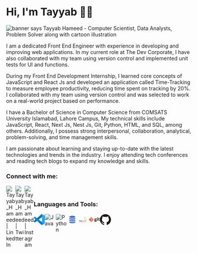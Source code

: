 # Hi, I'm Tayyab 👋✨
 
<img src="" alt=" banner says Tayyab Hameed - Computer Scientist, Data Analysts, Problem Solver along with cartoon illustration">
 
 
I am a dedicated Front End Engineer with experience in developing and improving web applications. In my current role at The Dev Corporate, I have also collaborated with my team using version control and implemented unit tests for UI and functions.
 
During my Front End Development Internship, I learned core concepts of JavaScript and React Js and developed an application called Time-Tracking to measure employee productivity, reducing time spent on tracking by 20%. I collaborated with my team using version control and was selected to work on a real-world project based on performance.
 
I have a Bachelor of Science in Computer Science from COMSATS University Islamabad, Lahore Campus, My technical skills include JavaScript, React, Next Js, Nest Js, Git, Python, HTML, and SQL, among others. Additionally, I possess strong interpersonal, collaboration, analytical, problem-solving, and time management skills.

I am passionate about learning and staying up-to-date with the latest technologies and trends in the industry. I enjoy attending tech conferences and reading tech blogs to expand my knowledge and skills.
 
 
### Connect with me:
 
[<img align="left" alt="Tayyab_Hameed | LinkedIn" width="25px" src="https://cdn.jsdelivr.net/npm/simple-icons@v3/icons/linkedin.svg" />][linkedin]
[<img align="left" alt="Tayyab_Hameed | Twitter" width="25px" src="https://cdn.jsdelivr.net/npm/simple-icons@v3/icons/twitter.svg" />][twitter]
[<img align="left" alt="Tayyab_Hameed | Instagram" width="25px" src="https://cdn.jsdelivr.net/npm/simple-icons@v3/icons/instagram.svg" />][instagram]
 
<br />
 
### Languages and Tools:
 
<img align="left" alt="Visual Studio Code" width="30px" src="https://raw.githubusercontent.com/github/explore/80688e429a7d4ef2fca1e82350fe8e3517d3494d/topics/visual-studio-code/visual-studio-code.png" />
<img align="left" alt="Java" width="30px" src="https://www.oracle.com/a/tech/img/cb88-java-logo-001.jpg" />
<img align="left" alt="Python" width="30px" src="https://www.python.org/static/opengraph-icon-200x200.png" />
<img align="left" alt="SQL" width="30px" src="https://raw.githubusercontent.com/github/explore/80688e429a7d4ef2fca1e82350fe8e3517d3494d/topics/sql/sql.png" />
<img align="left" alt="MySQL" width="30px" src="https://raw.githubusercontent.com/github/explore/80688e429a7d4ef2fca1e82350fe8e3517d3494d/topics/mysql/mysql.png" />
<img align="left" alt="Git" width="30px" src="https://raw.githubusercontent.com/github/explore/80688e429a7d4ef2fca1e82350fe8e3517d3494d/topics/git/git.png" />
<img align="left" alt="GitHub" width="30px" src="https://raw.githubusercontent.com/github/explore/78df643247d429f6cc873026c0622819ad797942/topics/github/github.png" />
 
 
[twitter]: https://x.com/Tayyab_103
[instagram]: https://www.instagram.com/tayyabhameed22
[linkedin]: https://www.linkedin.com/in/tayyabhameed103
[facebook]: https://www.facebook.com/tayyabhameed22
<br />
